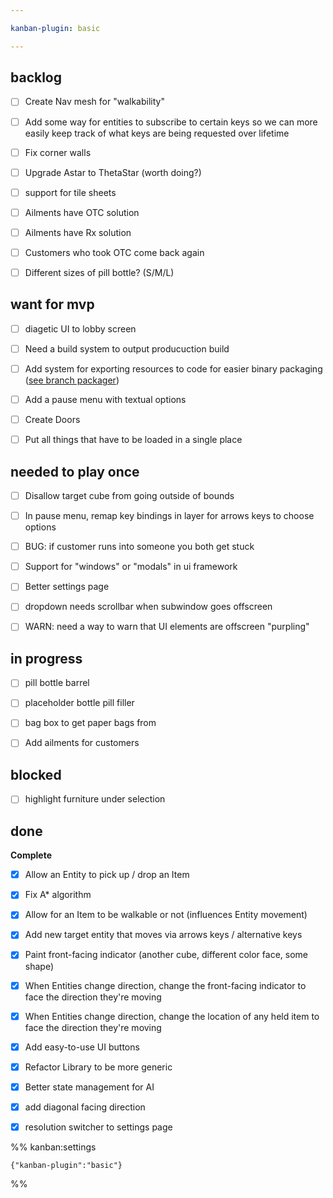 ```yaml
---

kanban-plugin: basic

---
```


## backlog

- [ ] Create Nav mesh for "walkability"
- [ ] Add some way for entities to subscribe to certain keys so we can more easily keep track of what keys are being requested over lifetime
- [ ] Fix corner walls
- [ ] Upgrade Astar to ThetaStar (worth doing?)
- [ ] support for tile sheets
- [ ] Ailments have OTC solution
- [ ] Ailments have Rx solution
- [ ] Customers who took OTC come back again
- [ ] Different sizes of pill bottle? (S/M/L)


## want for mvp

- [ ] diagetic UI to lobby screen
- [ ] Need a build system to output producuction build
- [ ] Add system for exporting resources to code for easier binary packaging ([see branch packager](https://web.archive.org/web/20210923054249/https://veridisquot.net/singlefilegames.html))
- [ ] Add a pause menu with textual options
- [ ] Create Doors
- [ ] Put all things that have to be loaded in a single place


## needed to play once

- [ ] Disallow target cube from going outside of bounds
- [ ] In pause menu, remap key bindings in layer for arrows keys to choose options
- [ ] BUG: if customer runs into someone you both get stuck
- [ ] Support for "windows" or "modals" in ui framework
- [ ] Better settings page
- [ ] dropdown needs scrollbar when subwindow goes offscreen
- [ ] WARN: need a way to warn that UI elements are offscreen "purpling"


## in progress

- [ ] pill bottle barrel
- [ ] placeholder bottle pill filler
- [ ] bag box to get paper bags from
- [ ] Add ailments for customers


## blocked

- [ ] highlight furniture under selection


## done

**Complete**
- [x] Allow an Entity to pick up / drop an Item
- [x] Fix A\* algorithm
- [x] Allow for an Item to be walkable or not (influences Entity movement)
- [x] Add new target entity that moves via arrows keys / alternative keys
- [x] Paint front-facing indicator (another cube, different color face, some shape)
- [x] When Entities change direction, change the front-facing indicator to face the direction they're moving
- [x] When Entities change direction, change the location of any held item to face the direction they're moving
- [x] Add easy-to-use UI buttons
- [x] Refactor Library to be more generic
- [x] Better state management for AI
- [x] add diagonal facing direction
- [x] resolution switcher to settings page




%% kanban:settings
```
{"kanban-plugin":"basic"}
```
%%